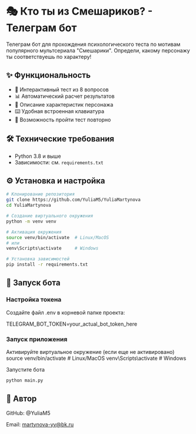 # 🎭 Кто ты из Смешариков? - Телеграм бот

Телеграм бот для прохождения психологического теста по мотивам популярного мультсериала "Смешарики". Определи, какому персонажу ты соответствуешь по характеру!

## ✨ Функциональность

- 🧩 Интерактивный тест из 8 вопросов
- 📊 Автоматический расчет результатов
- 🎨 Описание характеристик персонажа
- ⌨️ Удобная встроенная клавиатура
- 🔄 Возможность пройти тест повторно

## 🛠 Технические требования

- Python 3.8 и выше
- Зависимости: см. `requirements.txt`

## ⚙️ Установка и настройка

```bash
# Клонирование репозитория
git clone https://github.com/YuliaM5/YuliaMartynova
cd YuliaMartynova

# Создание виртуального окружения
python -m venv venv

# Активация окружения
source venv/bin/activate  # Linux/MacOS
# или
venv\Scripts\activate     # Windows

# Установка зависимостей
pip install -r requirements.txt

```

## 🚀 Запуск бота

### Настройка токена

Создайте файл .env в корневой папке проекта:

TELEGRAM_BOT_TOKEN=your_actual_bot_token_here

### Запуск приложения

Активируйте виртуальное окружение (если еще не активировано)
source venv/bin/activate  # Linux/MacOS
venv\Scripts\activate     # Windows

Запустите бота

```bash
python main.py
```

## 👤 Автор

GitHub: @YuliaM5

Email: martynova-yv@bk.ru